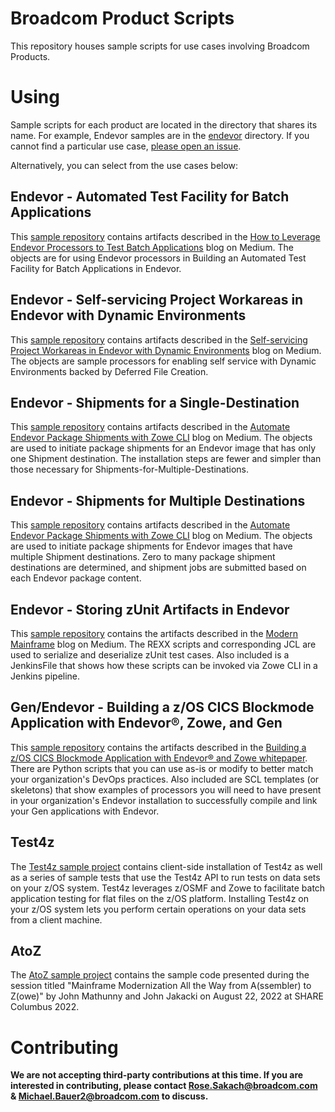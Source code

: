 # Broadcom Product Scripts
This repository houses sample scripts for use cases involving Broadcom Products.

# Using
Sample scripts for each product are located in the directory that shares its name. For example, Endevor samples are in the [endevor](endevor) directory. If you cannot find a particular use case, [please open an issue](https://github.com/BroadcomMFD/broadcom-product-scripts/issues/new).

Alternatively, you can select from the use cases below:

## Endevor - Automated Test Facility for Batch Applications
This [sample repository](endevor/Automated-Test-Facility-for-Batch-Applications) contains artifacts described in the [How to Leverage Endevor Processors to Test Batch Applications](https://medium.com/modern-mainframe/how-to-leverage-endevor-processors-to-test-batch-applications-6247a9dfdafa) blog on Medium.  The objects are for using Endevor processors in Building an Automated Test Facility for Batch Applications in Endevor.

## Endevor - Self-servicing Project Workareas in Endevor with Dynamic Environments
This [sample repository](endevor/Self-servicing-Project-Workareas-in-Endevor-with-Dynamic-Environments) contains artifacts described in the [Self-servicing Project Workareas in Endevor with Dynamic Environments](https://medium.com/@vaughn.marshall/self-servicing-project-workareas-in-endevor-with-dynamic-environments-dd18516ab760) blog on Medium.  The objects are sample processors for enabling self service with Dynamic Environments backed by Deferred File Creation.

## Endevor - Shipments for a Single-Destination
This [sample repository](endevor/Shipments-for-a-Single-Destination) contains artifacts described in the [Automate Endevor Package Shipments with Zowe CLI](https://medium.com/zowe/automate-ca-endevor-package-shipments-with-zowe-cli-e15feb61745a) blog on Medium.  The objects are used to initiate package shipments for an Endevor image that has only one Shipment destination.  The installation steps are fewer and simpler than those necessary for Shipments-for-Multiple-Destinations.

## Endevor - Shipments for Multiple Destinations
This [sample repository](endevor/Shipments-for-Multiple-Destinations) contains artifacts described in the [Automate Endevor Package Shipments with Zowe CLI](https://medium.com/zowe/automate-ca-endevor-package-shipments-with-zowe-cli-e15feb61745a) blog on Medium.  The objects are used to initiate package shipments for Endevor images that have multiple Shipment destinations.  Zero to many package shipment destinations are determined, and shipment jobs are submitted based on each Endevor package content.

## Endevor - Storing zUnit Artifacts in Endevor
This [sample repository](endevor/zunit) contains the artifacts described in the [Modern Mainframe](https://medium.com/modern-mainframe) blog on Medium.  The REXX scripts and corresponding JCL are used to serialize and deserialize zUnit test cases.  Also included is a JenkinsFile that shows how these scripts can be invoked via Zowe CLI in a Jenkins pipeline.

## Gen/Endevor - Building a z/OS CICS Blockmode Application with Endevor®, Zowe, and Gen
This [sample repository](gen/gen-whitepaper-sample) contains the artifacts described in the [Building a z/OS CICS Blockmode Application with Endevor® and Zowe whitepaper](https://community.broadcom.com/mainframesoftware/communities/community-home/digestviewer/viewthread?GroupId=1513&MessageKey=7a3ba595-6432-48aa-93f4-f18206875d72&CommunityKey=4182c217-4789-4997-8f22-87de25983f6e&tab=digestviewer). There are Python scripts that you can use as-is or modify to better match your organization's DevOps practices. Also included are SCL templates (or skeletons) that show examples of processors you will need to have present in your organization's Endevor installation to successfully compile and link your Gen applications with Endevor.

## Test4z
The [Test4z sample project](https://github.com/BroadcomMFD/test4z) contains client-side installation of Test4z as well as a series of sample tests that use the Test4z API to run tests on data sets on your z/OS system. Test4z leverages z/OSMF and Zowe to facilitate batch application testing for flat files on the z/OS platform. Installing Test4z on your z/OS system lets you perform certain operations on your data sets from a client machine.

## AtoZ
The [AtoZ sample project](https://github.com/BroadcomMFD/share/2022_columbus/AtoZ) contains the sample code presented during the session titled "Mainframe Modernization All the Way from A(ssembler) to Z(owe)" by John Mathunny and John Jakacki on August 22, 2022 at SHARE Columbus 2022.

# Contributing
**We are not accepting third-party contributions at this time. If you are interested in contributing, please contact Rose.Sakach@broadcom.com & Michael.Bauer2@broadcom.com to discuss.**
